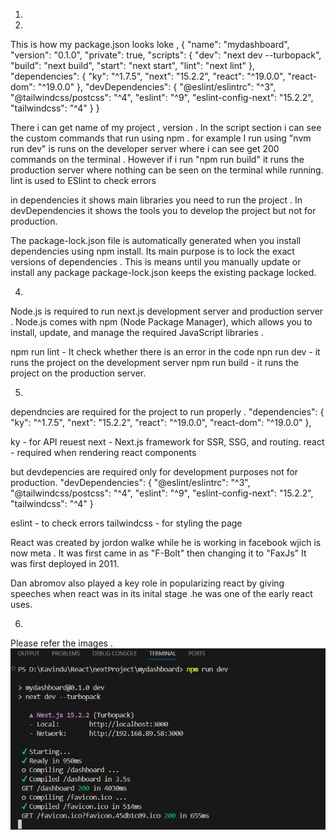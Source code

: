 1.
2.
This is how my package.json looks loke ,
{
  "name": "mydashboard",
  "version": "0.1.0",
  "private": true,
  "scripts": {
    "dev": "next dev --turbopack",
    "build": "next build",
    "start": "next start",
    "lint": "next lint"
  },
  "dependencies": {
    "ky": "^1.7.5",
    "next": "15.2.2",
    "react": "^19.0.0",
    "react-dom": "^19.0.0"
  },
  "devDependencies": {
    "@eslint/eslintrc": "^3",
    "@tailwindcss/postcss": "^4",
    "eslint": "^9",
    "eslint-config-next": "15.2.2",
    "tailwindcss": "^4"
  }
}

There i can get name of my project , version . In the script section i can see the custom commands that run using npm . for example I run using "nvm run dev" is runs on the developer server where i can see get 200 commands on the terminal . However if i run "npm run build" it runs the production server where nothing can be seen on the terminal while running. lint is used to ESlint to check errors

in dependencies it shows main libraries you need to run the project . In devDependencies it shows the tools you to develop the project but not for production.

The package-lock.json file is automatically generated when you install dependencies using npm install. Its main purpose is to lock the exact versions of dependencies . This is means until you manually update or install any package package-lock.json keeps the existing package locked.

4. 
Node.js is required to run next.js development server and production server . Node.js comes with npm (Node Package Manager), which allows you to install, update, and manage the required JavaScript libraries .

npm run lint - It check whether there is an error in the code
npn run dev - it runs the project on the development server 
npm run build - it runs the project on the production server.

5.
dependncies are required for the project to run properly .
     "dependencies": {
    "ky": "^1.7.5",
    "next": "15.2.2",
    "react": "^19.0.0",
    "react-dom": "^19.0.0"
  },

  ky - for API reuest
  next -  Next.js framework for SSR, SSG, and routing.
  react - required when rendering react components

but devdepencies are required only for development purposes not for production.
      "devDependencies": {
    "@eslint/eslintrc": "^3",
    "@tailwindcss/postcss": "^4",
    "eslint": "^9",
    "eslint-config-next": "15.2.2",
    "tailwindcss": "^4"
  }

eslint - to check errors
tailwindcss - for styling the page 

React was created by jordon walke while he is working in facebook wjich is now meta . It was first came in as "F-Bolt" then changing it to "FaxJs" It was first deployed in 2011. 

Dan abromov also played a key role in  popularizing react by giving speeches when react was in its inital stage .he was one of the early react uses.

6.
Please refer the images .
![alt text](image-1.png)



